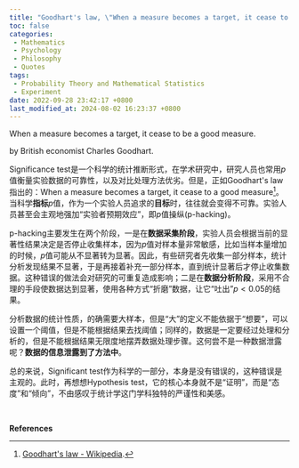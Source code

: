 ```yaml
---
title: "Goodhart's law, \"When a measure becomes a target, it cease to be a good measure.\""
toc: false
categories:
 - Mathematics
 - Psychology
 - Philosophy
 - Quotes
tags:
 - Probability Theory and Mathematical Statistics
 - Experiment
date: 2022-09-28 23:42:17 +0800
last_modified_at: 2024-08-02 16:23:37 +0800
---
```


<div class="quote--left" markdown="1">

When a measure becomes a target, it cease to be a good measure.

by British economist Charles Goodhart.

</div>

Significance test是一个科学的统计推断形式，在学术研究中，研究人员也常用$p$值衡量实验数据的可靠性，以及对比处理方法优劣。但是，正如Goodhart's law指出的：When a measure becomes a target, it cease to a good measure[^1]。当科学**指标**$p$值，作为一个实验人员追求的**目标**时，往往就会变得不可靠。实验人员甚至会主观地强加“实验者预期效应”，即$p$值操纵(p-hacking)。

p-hacking主要发生在两个阶段，一是在**数据采集阶段**，实验人员会根据当前的显著性结果决定是否停止收集样本，因为$p$值对样本量非常敏感，比如当样本量增加的时候，$p$值可能从不显著转为显著。因此，有些研究者先收集一部分样本，统计分析发现结果不显著，于是再接着补充一部分样本，直到统计显著后才停止收集数据。这种错误的做法会对研究的可重复造成影响；二是在**数据分析阶段**，采用不合理的手段使数据达到显著，使用各种方式“折磨”数据，让它“吐出”$p<0.05$的结果。

分析数据的统计性质，的确需要大样本，但是“大”的定义不能依据于“想要”，可以设置一个阈值，但是不能根据结果去找阈值；同样的，数据是一定要经过处理和分析的，但是不能根据结果无限度地摆弄数据处理步骤。这何尝不是一种数据泄露呢？**数据的信息泄露到了方法中**。

总的来说，Significant test作为科学的一部分，本身是没有错误的，这种错误是主观的。此时，再想想Hypothesis test，它的核心本身就不是“证明”，而是“态度”和“倾向”，不由感叹于统计学这门学科独特的严谨性和美感。

<br>

**References**

[^1]: [Goodhart's law - Wikipedia](https://en.wikipedia.org/wiki/Goodhart%27s_law).